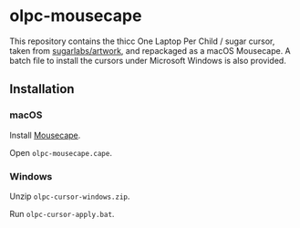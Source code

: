 # olpc-mousecape

This repository contains the thicc One Laptop Per Child / sugar cursor, taken from [sugarlabs/artwork](https://github.com/sugarlabs/sugar-artwork), and repackaged as a macOS Mousecape. A batch file to install the cursors under Microsoft Windows is also provided. 

## Installation

### macOS

Install [Mousecape](https://github.com/alexzielenski/Mousecape).

Open `olpc-mousecape.cape`. 


### Windows

Unzip `olpc-cursor-windows.zip`.

Run `olpc-cursor-apply.bat`.